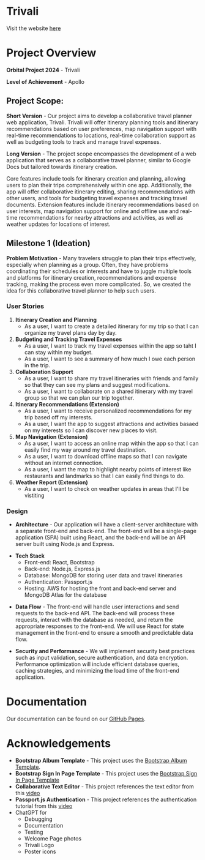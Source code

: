 # Trivali
Visit the website [here](http://13.229.199.134:3000/welcome)

# Project Overview
**Orbital Project 2024** - Trivali 

**Level of Achievement** - Apollo

## Project Scope:
**Short Version** - Our project aims to develop a collaborative travel planner web application, Trivali. Trivali will offer itinerary planning tools and itinerary recommendations based on user preferences, map navigation support with real-time recommendations to locations, real-time collaboration support as well as budgeting tools to track and manage travel expenses.

**Long Version** - The project scope encompasses the development of a web application that serves as a collaborative travel planner, similar to Google Docs but tailored towards itinerary creation. 

Core features include tools for itinerary creation and planning, allowing users to plan their trips comprehensively within one app. Additionally, the app will offer collaborative itinerary editing, sharing recommendations with other users, and tools for budgeting travel expenses and tracking travel documents. Extension features include
itinerary recommendations based on user interests, map navigation support for online and offline use and real-time recommendations for nearby attractions and activities, as well as weather updates for locations of interest.

## Milestone 1 (Ideation)
**Problem Motivation** - Many travelers struggle to plan their trips effectively, especially when planning as a group. Often, they have problems coordinating their schedules or interests and have to juggle multiple tools and platforms for itinerary creation, recommendations and expense tracking, making the process even more complicated. So, we created the idea for this collaborative travel planner to help such users. 

### User Stories
1. **Itinerary Creation and Planning**
    - As a user, I want to create a detailed itinerary for my trip so that I can organize my travel plans day by day.
2. **Budgeting and Tracking Travel Expenses**
    - As a user, I want to track my travel expenses within the app so taht I can stay within my budget.
    - As a user, I want to see a summary of how much I owe each person in the trip.
3. **Collaboration Support**
    - As a user, I want to share my travel itineraries with friends and family so that they can see my plans and suggest modifications.
    - As a user, I want to collaborate on a shared itinerary with my travel group so that we can plan our trip together.
4. **Itinerary Recommendations (Extension)**
    - As a user, I want to receive personalized recommendations for my trip based off my interests.
    - As a user, I want the app to suggest attractions and activities basaed on my interests so I can discover new places to visit.
5. **Map Navigation (Extension)**
    - As a user, I want to access an online map within the app so that I can easily find my way around my travel destination.
    - As a user, I want to download offline maps so that I can navigate without an internet connection.
    - As a user, I want the map to highlight nearby points of interest like restaurants and landmarks so that I can easily find things to do.
6. **Weather Report (Extension)**
    - As a user, I want to check on weather updates in areas that I'll be vistiting

### Design
- **Architecture** - Our application will have a client-server architecture with a separate front-end and back-end. The front-end will be a single-page application (SPA) built using React, and the back-end will be an API server built using Node.js and Express.
<!-- The front-end and back-end will communicate via RESTful APIs. -->

- **Tech Stack**
    - Front-end: React, Bootstrap
    - Back-end: Node.js, Express.js
    - Database: MongoDB for storing user data and travel itineraries
    - Authentication: Passport.js
    - Hosting: AWS for hosting the front and back-end server and MongoDB Atlas for the database

<!-- - **User Interface (UI) Design**
We will use a clean and modern design with a focus on usability. Wireframes and mockups will be created using tools like Figma or Sketch to plan the layout and visual elements of the application. -->

<!-- - **User Experience (UX) Design**
Our UX design will focus on ease of use, with user testing conducted to gather feedback and iterate on the design. Key considerations will include intuitive navigation, clear labeling, and providing helpful prompts and tooltips. -->

- **Data Flow** - The front-end will handle user interactions and send requests to the back-end API. The back-end will process these requests, interact with the database as needed, and return the appropriate responses to the front-end. We will use React for state management in the front-end to ensure a smooth and predictable data flow.

- **Security and Performance** - We will implement security best practices such as input validation, secure authentication, and data encryption. Performance optimization will include efficient database queries, caching strategies, and minimizing the load time of the front-end application.

<!-- **Proposed Core Features**
1. **Itinerary Creation and Planning** - Users can create and organize their trip itineraries, including accomodation and transportation details.
2. **Manage Travel Finances** - Users can input expenses and the web app will automatically calculate who owes whom how much money at the end of the trip, relieving them of the trouble of managing expenses.
3. **Collaboration Support** - Users will be able to collaborate and plan trips together in real-time. -->
# Documentation
Our documentation can be found on our [GitHub Pages](https://agenthagu.github.io/Trivali/).

# Acknowledgements
- **Bootstrap Album Template** - This project uses the [Bootstrap Album Template](https://getbootstrap.com/docs/4.0/examples/album/).
- **Bootstrap Sign In Page Template** - This project uses the [Bootstrap Sign In Page Template](https://getbootstrap.com/docs/5.0/examples/sign-in/)
- **Collaborative Text Editor** - This project references the text editor from this [video](https://www.youtube.com/watch?v=iRaelG7v0OU)
- **Passport.js Authentication** - This project references the authentication tutorial from this [video](https://www.youtube.com/watch?v=-RCnNyD0L-s)
- ChatGPT for
    - Debugging
    - Documentation
    - Testing
    - Welcome Page photos
    - Trivali Logo
    - Poster icons
